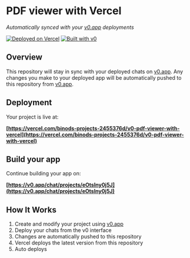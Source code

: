# PDF viewer with Vercel

*Automatically synced with your [v0.app](https://v0.app) deployments*

[![Deployed on Vercel](https://img.shields.io/badge/Deployed%20on-Vercel-black?style=for-the-badge&logo=vercel)](https://vercel.com/binods-projects-2455376d/v0-pdf-viewer-with-vercel)
[![Built with v0](https://img.shields.io/badge/Built%20with-v0.app-black?style=for-the-badge)](https://v0.app/chat/projects/eOtslny0j5J)

## Overview

This repository will stay in sync with your deployed chats on [v0.app](https://v0.app).
Any changes you make to your deployed app will be automatically pushed to this repository from [v0.app](https://v0.app).

## Deployment

Your project is live at:

**[https://vercel.com/binods-projects-2455376d/v0-pdf-viewer-with-vercel](https://vercel.com/binods-projects-2455376d/v0-pdf-viewer-with-vercel)**

## Build your app

Continue building your app on:

**[https://v0.app/chat/projects/eOtslny0j5J](https://v0.app/chat/projects/eOtslny0j5J)**

## How It Works

1. Create and modify your project using [v0.app](https://v0.app)
2. Deploy your chats from the v0 interface
3. Changes are automatically pushed to this repository
4. Vercel deploys the latest version from this repository
5. Auto deploys